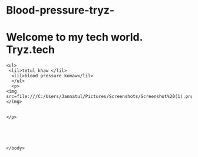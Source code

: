 # Blood-pressure-tryz-
<!DOCTYPE html>
<html lang="en">
<head>
    <meta charset="UTF-8">
    <meta name="viewport" content="width=device-width, initial-scale=1.0">
    <title>Welcome to the tech world</title>
</head>
<body>
    <h1>Welcome to my tech world. Tryz.tech</h1>

    <ul>
     <lil>tetul khaw </lil>
      <lil>blood pressure komaw</lil>
      </ul>
      <p>
    <img src=file:///C:/Users/Jannatul/Pictures/Screenshots/Screenshot%20(1).png"">
    </img>

 
    </p>


    
    
    
    </body>
</html>
